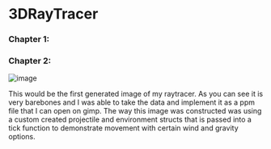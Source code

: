 # 3DRayTracer
### Chapter 1:

### Chapter 2:

![image](https://github.com/user-attachments/assets/a9834704-d692-422d-88a5-3d990a44d4a6)

This would be the first generated image of my raytracer. As you can see it is very barebones and I was able to take the data and implement it as a ppm file that I can open on gimp. The way this image was constructed was using a custom created projectile and environment structs that is passed into a tick function to demonstrate movement with certain wind and gravity options.
